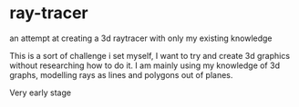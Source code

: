 # ray-tracer
an attempt at creating a 3d raytracer with only my existing knowledge 

This is a sort of challenge i set myself, I want to try and create 3d graphics without researching how to do it.
I am mainly using my knowledge of 3d graphs, modelling rays as lines and polygons out of planes.

Very early stage
